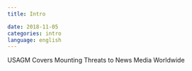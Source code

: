 ```yaml
---
title: Intro

date: 2018-11-05
categories: intro
language: english
---
```


USAGM Covers Mounting Threats to News Media Worldwide